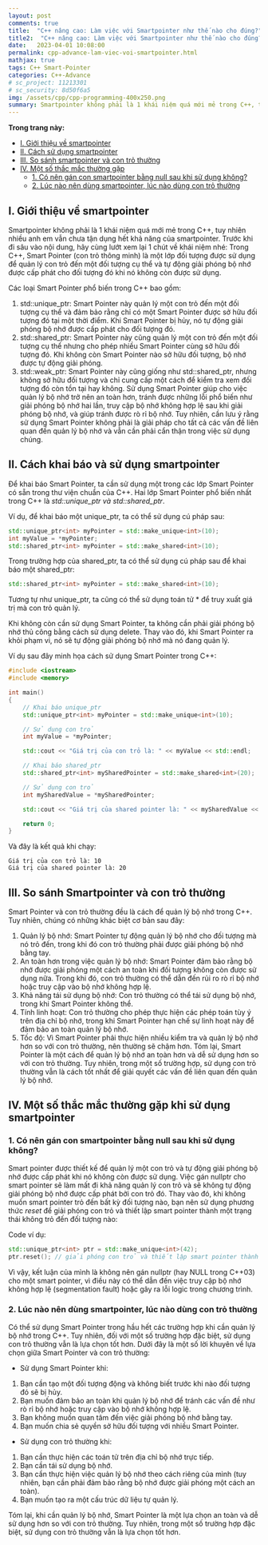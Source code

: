 ```yaml
---
layout: post
comments: true
title:  "C++ nâng cao: Làm việc với Smartpointer như thế nào cho đúng?"
title2:  "C++ nâng cao: Làm việc với Smartpointer như thế nào cho đúng?"
date:   2023-04-01 10:08:00
permalink: cpp-advance-lam-viec-voi-smartpointer.html
mathjax: true
tags: C++ Smart-Pointer
categories: C++-Advance
# sc_project: 11213301
# sc_security: 8d50f6a5
img: /assets/cpp/cpp-programming-400x250.png
summary: Smartpointer không phải là 1 khái niệm quá mới mẻ trong C++, tuy nhiên nhiều anh em vẫn chưa tận dụng hết khả năng của smartpointer
---
```

**Trong trang này:**
<!-- MarkdownTOC -->

- [I. Giới thiệu về smartpointer](#-gioi-thieu-ve-smartpointer)
- [II. Cách sử dụng smartpointer](#-cach-khai-bao-su-dung-smartpointer)
- [III. So sánh smartpointer và con trỏ thường](#-so-sanh-smartpointer-va-con-tro-thuong)
- [IV. Một số thắc mắc thường gặp](#-mot-so-thac-mac-thuong-gap)
    - [1. Có nên gán con smartpointer bằng null sau khi sử dụng không?](#-co-nen-gan-null-cho-smartpointer)
    - [2. Lúc nào nên dùng smartpointer, lúc nào dùng con trỏ thường](#-luc-nao-can-xai-smartpointer)

<a name="-gioi-thieu-ve-smartpointer"></a>
## I. Giới thiệu về smartpointer
Smartpointer không phải là 1 khái niệm quá mới mẻ trong C++, tuy nhiên nhiều anh em vẫn chưa tận dụng hết khả năng của smartpointer. Trước khi đi sâu vào nội dung, hãy cùng lướt xem lại 1 chút về khái niệm nhé:
Trong C++, Smart Pointer (con trỏ thông minh) là một lớp đối tượng được sử dụng để quản lý con trỏ đến một đối tượng cụ thể và tự động giải phóng bộ nhớ được cấp phát cho đối tượng đó khi nó không còn được sử dụng.

Các loại Smart Pointer phổ biến trong C++ bao gồm:
1. std::unique_ptr: Smart Pointer này quản lý một con trỏ đến một đối tượng cụ thể và đảm bảo rằng chỉ có một Smart Pointer được sở hữu đối tượng đó tại một thời điểm. Khi Smart Pointer bị hủy, nó tự động giải phóng bộ nhớ được cấp phát cho đối tượng đó.
2. std::shared_ptr: Smart Pointer này cũng quản lý một con trỏ đến một đối tượng cụ thể nhưng cho phép nhiều Smart Pointer cùng sở hữu đối tượng đó. Khi không còn Smart Pointer nào sở hữu đối tượng, bộ nhớ được tự động giải phóng.
3. std::weak_ptr: Smart Pointer này cũng giống như std::shared_ptr, nhưng không sở hữu đối tượng và chỉ cung cấp một cách để kiểm tra xem đối tượng đó còn tồn tại hay không.
Sử dụng Smart Pointer giúp cho việc quản lý bộ nhớ trở nên an toàn hơn, tránh được những lỗi phổ biến như giải phóng bộ nhớ hai lần, truy cập bộ nhớ không hợp lệ sau khi giải phóng bộ nhớ, và giúp tránh được rò rỉ bộ nhớ. Tuy nhiên, cần lưu ý rằng sử dụng Smart Pointer không phải là giải pháp cho tất cả các vấn đề liên quan đến quản lý bộ nhớ và vẫn cần phải cẩn thận trong việc sử dụng chúng.


<a name="-cach-khai-bao-su-dung-smartpointer"></a>
## II. Cách khai báo và sử dụng smartpointer
Để khai báo Smart Pointer, ta cần sử dụng một trong các lớp Smart Pointer có sẵn trong thư viện chuẩn của C++. Hai lớp Smart Pointer phổ biến nhất trong C++ là _std::unique_ptr và std::shared_ptr_.

Ví dụ, để khai báo một unique_ptr, ta có thể sử dụng cú pháp sau:
```cpp
std::unique_ptr<int> myPointer = std::make_unique<int>(10);
int myValue = *myPointer;
std::shared_ptr<int> myPointer = std::make_shared<int>(10);
```
Trong trường hợp của shared_ptr, ta có thể sử dụng cú pháp sau để khai báo một shared_ptr:
```cpp
std::shared_ptr<int> myPointer = std::make_shared<int>(10);
```
Tương tự như unique_ptr, ta cũng có thể sử dụng toán tử * để truy xuất giá trị mà con trỏ quản lý.

Khi không còn cần sử dụng Smart Pointer, ta không cần phải giải phóng bộ nhớ thủ công bằng cách sử dụng delete. Thay vào đó, khi Smart Pointer ra khỏi phạm vi, nó sẽ tự động giải phóng bộ nhớ mà nó đang quản lý.

Ví dụ sau đây minh họa cách sử dụng Smart Pointer trong C++:
```cpp
#include <iostream>
#include <memory>

int main()
{
    // Khai báo unique_ptr
    std::unique_ptr<int> myPointer = std::make_unique<int>(10);

    // Sử dụng con trỏ
    int myValue = *myPointer;

    std::cout << "Giá trị của con trỏ là: " << myValue << std::endl;

    // Khai báo shared_ptr
    std::shared_ptr<int> mySharedPointer = std::make_shared<int>(20);

    // Sử dụng con trỏ
    int mySharedValue = *mySharedPointer;

    std::cout << "Giá trị của shared pointer là: " << mySharedValue << std::endl;

    return 0;
}
```

Và đây là kết quả khi chạy:

```Log
Giá trị của con trỏ là: 10
Giá trị của shared pointer là: 20
```
<a name="-so-sanh-smartpointer-va-con-tro-thuong"></a>

## III. So sánh Smartpointer và con trỏ thường
Smart Pointer và con trỏ thường đều là cách để quản lý bộ nhớ trong C++. Tuy nhiên, chúng có những khác biệt cơ bản sau đây:

1. Quản lý bộ nhớ: Smart Pointer tự động quản lý bộ nhớ cho đối tượng mà nó trỏ đến, trong khi đó con trỏ thường phải được giải phóng bộ nhớ bằng tay.
2. An toàn hơn trong việc quản lý bộ nhớ: Smart Pointer đảm bảo rằng bộ nhớ được giải phóng một cách an toàn khi đối tượng không còn được sử dụng nữa. Trong khi đó, con trỏ thường có thể dẫn đến rủi ro rò rỉ bộ nhớ hoặc truy cập vào bộ nhớ không hợp lệ.
3. Khả năng tái sử dụng bộ nhớ: Con trỏ thường có thể tái sử dụng bộ nhớ, trong khi Smart Pointer không thể.
4. Tính linh hoạt: Con trỏ thường cho phép thực hiện các phép toán tùy ý trên địa chỉ bộ nhớ, trong khi Smart Pointer hạn chế sự linh hoạt này để đảm bảo an toàn quản lý bộ nhớ.
5. Tốc độ: Vì Smart Pointer phải thực hiện nhiều kiểm tra và quản lý bộ nhớ hơn so với con trỏ thường, nên thường sẽ chậm hơn.
Tóm lại, Smart Pointer là một cách để quản lý bộ nhớ an toàn hơn và dễ sử dụng hơn so với con trỏ thường. Tuy nhiên, trong một số trường hợp, sử dụng con trỏ thường vẫn là cách tốt nhất để giải quyết các vấn đề liên quan đến quản lý bộ nhớ.

<a name="-mot-so-thac-mac-thuong-gap"></a>

## IV. Một số thắc mắc thường gặp khi sử dụng smartpointer

<a name="-co-nen-gan-null-cho-smartpointer"></a>
### 1. Có nên gán con smartpointer bằng null sau khi sử dụng không?
Smart pointer được thiết kế để quản lý một con trỏ và tự động giải phóng bộ nhớ được cấp phát khi nó không còn được sử dụng. Việc gán nullptr cho smart pointer sẽ làm mất đi khả năng quản lý con trỏ và sẽ không tự động giải phóng bộ nhớ được cấp phát bởi con trỏ đó. Thay vào đó, khi không muốn smart pointer trỏ đến bất kỳ đối tượng nào, bạn nên sử dụng phương thức _reset_ để giải phóng con trỏ và thiết lập smart pointer thành một trạng thái không trỏ đến đối tượng nào:

Code ví dụ:
```cpp
std::unique_ptr<int> ptr = std::make_unique<int>(42);
ptr.reset(); // giải phóng con trỏ và thiết lập smart pointer thành nullptr
```

Vì vậy, kết luận của mình là không nên gán nullptr (hay NULL trong C++03) cho một smart pointer, vì điều này có thể dẫn đến việc truy cập bộ nhớ không hợp lệ (segmentation fault) hoặc gây ra lỗi logic trong chương trình.

<a name="-luc-nao-can-xai-smartpointer"></a>

### 2. Lúc nào nên dùng smartpointer, lúc nào dùng con trỏ thường

Có thể sử dụng Smart Pointer trong hầu hết các trường hợp khi cần quản lý bộ nhớ trong C++. Tuy nhiên, đối với một số trường hợp đặc biệt, sử dụng con trỏ thường vẫn là lựa chọn tốt hơn. Dưới đây là một số lời khuyên về lựa chọn giữa Smart Pointer và con trỏ thường:

- Sử dụng Smart Pointer khi:
1. Bạn cần tạo một đối tượng động và không biết trước khi nào đối tượng đó sẽ bị hủy.
2. Bạn muốn đảm bảo an toàn khi quản lý bộ nhớ để tránh các vấn đề như rò rỉ bộ nhớ hoặc truy cập vào bộ nhớ không hợp lệ.
3. Bạn không muốn quan tâm đến việc giải phóng bộ nhớ bằng tay.
4. Bạn muốn chia sẻ quyền sở hữu đối tượng với nhiều Smart Pointer.

- Sử dụng con trỏ thường khi:
1. Bạn cần thực hiện các toán tử trên địa chỉ bộ nhớ trực tiếp.
2. Bạn cần tái sử dụng bộ nhớ.
3. Bạn cần thực hiện việc quản lý bộ nhớ theo cách riêng của mình (tuy nhiên, bạn cần phải đảm bảo rằng bộ nhớ được giải phóng một cách an toàn).
4. Bạn muốn tạo ra một cấu trúc dữ liệu tự quản lý.

Tóm lại, khi cần quản lý bộ nhớ, Smart Pointer là một lựa chọn an toàn và dễ sử dụng hơn so với con trỏ thường. Tuy nhiên, trong một số trường hợp đặc biệt, sử dụng con trỏ thường vẫn là lựa chọn tốt hơn.